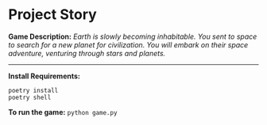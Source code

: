 # Project Story

**Game Description:** 
*Earth is slowly becoming inhabitable. You sent to space to search for a new planet for civilization. You will embark on their space adventure, venturing through stars and planets.*


---
**Install Requirements:**
```shell
poetry install
poetry shell
```

**To run the game:** `python game.py`


